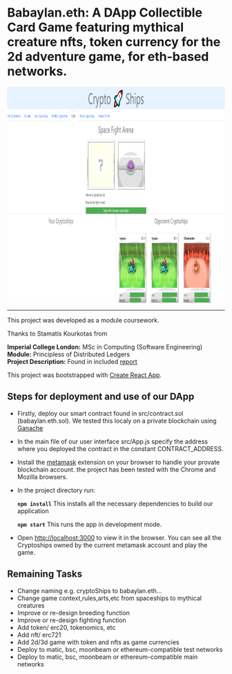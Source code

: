# Babaylan.eth: A DApp Collectible Card Game featuring mythical creature nfts, token currency for the 2d adventure game, for eth-based networks.

<img src="./screenshots/fighting_tab.png" alt="" width="1000em" height="500em">

***

This project was developed as a module coursework.

Thanks to Stamatis Kourkotas from

**Imperial College London:** MSc in Computing (Software Engineering)<br />
**Module:** Principless of Distributed Ledgers<br />
**Project Description:** Found in included [report](./report.pdf)<br />

This project was bootstrapped with [Create React App](https://github.com/facebook/create-react-app).

## Steps for deployment and use of our DApp

- Firstly, deploy our smart contract found in src/contract.sol (babaylan.eth.sol). We tested this localy on a private blockchain using [Ganache](https://www.trufflesuite.com/ganache)
- In the main file of our user interface src/App.js specify the address where you deployed the contract in the constant CONTRACT_ADDRESS.
- Install the [metamask](https://metamask.io/) extension on your browser to handle your provate blockchain account. the project has been tested with the Chrome and Mozilla browsers.
- In the project directory run:

    **`npm install`** This installs all the necessary dependencies to build our application
    
    **`npm start`** This runs the app in development mode.<br />

- Open [http://localhost:3000](http://localhost:3000) to view it in the browser. You can see all the Cryptoships owned by the current metamask account and play the game.

## Remaining Tasks

- Change naming e.g. cryptoShips to babaylan.eth...
- Change game context,rules,arts,etc from spaceships to mythical creatures
- Improve or re-design breeding function
- Improve or re-design fighting function
- Add token/ erc20, tokenomics, etc
- Add nft/ erc721
- Add 2d/3d game with token and nfts as game currencies
- Deploy to matic, bsc, moonbeam or ethereum-compatible test networks
- Deploy to matic, bsc, moonbeam or ethereum-compatible main networks
